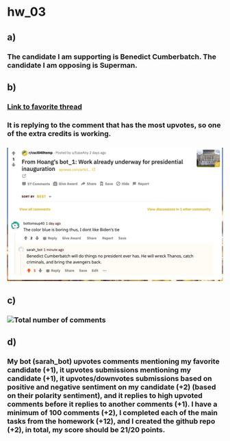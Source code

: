 # hw_03
## a) 
### The candidate I am supporting is Benedict Cumberbatch. The candidate I am opposing is Superman.  
## b)
### [Link to favorite thread](https://www.reddit.com/r/csci040temp/comments/jhmqv8/from_hoangs_bot_1_work_already_underway_for/gabioya/?context=3)
### It is replying to the comment that has the most upvotes, so one of the extra credits is working.
### ![Image of the thread](https://github.com/sarahfreeman-star/hw_03/blob/main/comment.png) 
## c) 
### ![Total number of comments]()
## d)
### My bot (sarah_bot) upvotes comments mentioning my favorite candidate (+1), it upvotes submissions mentioning my candidate (+1), it upvotes/downvotes submissions based on positive and negative sentiment on my candidate (+2) (based on their polarity sentiment), and it replies to high upvoted comments before it replies to another comments (+1). I have a minimum of 100 comments (+2), I completed each of the main tasks from the homework (+12), and I created the github repo (+2), in total, my score should be 21/20 points.
